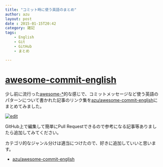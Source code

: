 ```yaml
---
title: "コミット時に使う英語のまとめ"
author: azu
layout: post
date : 2015-01-15T20:42
category: 雑記
tags:
    - English
    - Git
    - GitHub
    - まとめ

---
```


# [awesome-commit-english](https://github.com/azu/awesome-commit-english "azu/awesome-commit-english")

少し前に流行った[awesome-*](https://github.com/bayandin/awesome-awesomeness "bayandin/awesome-awesomeness")的な感じで、コミットメッセージなど使う英語のパターンについて書かれた記事のリンク集を[azu/awesome-commit-english](https://github.com/azu/awesome-commit-english "azu/awesome-commit-english")にまとめてみました。

[![edit](https://monosnap.com/image/2NoqFXIqxNsqB8qwYcs2m51euIDCr8.png)](https://github.com/azu/awesome-commit-english/edit/master/README.md "Editing awesome-commit-english/README.md at master · azu/awesome-commit-english")

GitHub上で編集して簡単にPull Requestできるので参考になる記事等ありましたら追加してみてください。

カテゴリ的なジャンル分けは適当につけたので、好きに追加していいと思います。

- [azu/awesome-commit-english](https://github.com/azu/awesome-commit-english "azu/awesome-commit-english")
